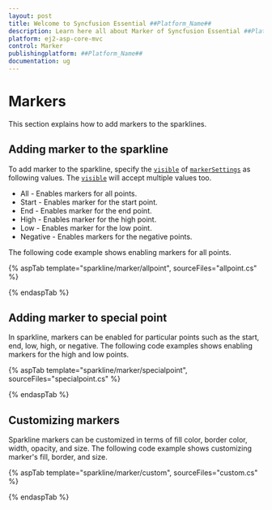 ```yaml
---
layout: post
title: Welcome to Syncfusion Essential ##Platform_Name##
description: Learn here all about Marker of Syncfusion Essential ##Platform_Name## widgets based on HTML5 and jQuery.
platform: ej2-asp-core-mvc
control: Marker
publishingplatform: ##Platform_Name##
documentation: ug
---
```



# Markers

This section explains how to add markers to the sparklines.

## Adding marker to the sparkline

To add marker to the sparkline, specify the [`visible`](https://help.syncfusion.com/cr/aspnetcore-js2/Syncfusion.EJ2~Syncfusion.EJ2.Charts.SparklineSparklineMarkerSettings~Visible.html) of [`markerSettings`](https://help.syncfusion.com/cr/aspnetcore-js2/Syncfusion.EJ2~Syncfusion.EJ2.Charts.SparklineSparklineMarkerSettings.html) as following values. The [`visible`](https://help.syncfusion.com/cr/aspnetcore-js2/Syncfusion.EJ2~Syncfusion.EJ2.Charts.SparklineSparklineMarkerSettings~Visible.html) will accept multiple values too.

* All - Enables markers for all points.
* Start - Enables marker for the start point.
* End - Enables marker for the end point.
* High - Enables marker for the high point.
* Low - Enables marker for the low point.
* Negative - Enables markers for the negative points.

The following code example shows enabling markers for all points.

{% aspTab template="sparkline/marker/allpoint", sourceFiles="allpoint.cs" %}

{% endaspTab %}

## Adding marker to special point

In sparkline, markers can be enabled for particular points such as the start, end, low, high, or negative. The following code examples shows enabling markers for the high and low points.

{% aspTab template="sparkline/marker/specialpoint", sourceFiles="specialpoint.cs" %}

{% endaspTab %}

## Customizing markers

Sparkline markers can be customized in terms of fill color, border color, width, opacity, and size. The following code example shows customizing marker's fill, border, and size.

{% aspTab template="sparkline/marker/custom", sourceFiles="custom.cs" %}

{% endaspTab %}